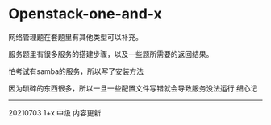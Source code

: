 # Openstack-one-and-x

网络管理题在套题里有其他类型可以补充。

服务题里有很多服务的搭建步骤，以及一些题所需要的返回结果。

怕考试有samba的服务，所以写了安装方法

因为琐碎的东西很多，所以一旦一些配置文件写错就会导致服务没法运行 细心记



-------------
20210703 1+x 中级
内容更新
